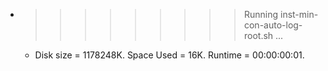 * >>>>>>>>> Running inst-min-con-auto-log-root.sh ...
  * Disk size = 1178248K. Space Used = 16K. Runtime = 00:00:00:01.
